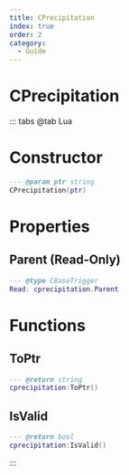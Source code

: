 ```yaml
---
title: CPrecipitation
index: true
order: 2
category:
  - Guide
---
```


# CPrecipitation

::: tabs
@tab Lua
# Constructor
```lua
--- @param ptr string
CPrecipitation(ptr)
```
# Properties
## Parent (Read-Only)
```lua
--- @type CBaseTrigger
Read: cprecipitation.Parent
```
# Functions
## ToPtr
```lua
--- @return string
cprecipitation:ToPtr()
```
## IsValid
```lua
--- @return bool
cprecipitation:IsValid()
```

:::